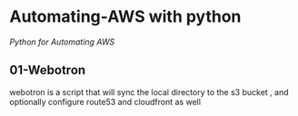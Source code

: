 # Automating-AWS with python
*Python for Automating AWS*

## 01-Webotron

webotron is a script that will sync the local directory to the s3 bucket , and optionally configure route53 and cloudfront as well
